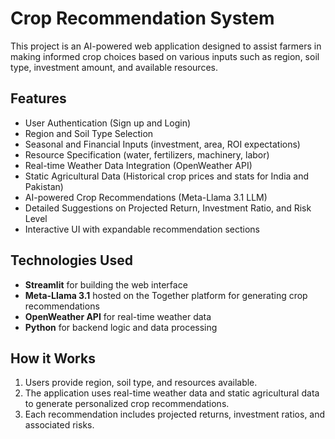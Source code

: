 # Crop Recommendation System

This project is an AI-powered web application designed to assist farmers in making informed crop choices based on various inputs such as region, soil type, investment amount, and available resources.

## Features

- User Authentication (Sign up and Login)
- Region and Soil Type Selection
- Seasonal and Financial Inputs (investment, area, ROI expectations)
- Resource Specification (water, fertilizers, machinery, labor)
- Real-time Weather Data Integration (OpenWeather API)
- Static Agricultural Data (Historical crop prices and stats for India and Pakistan)
- AI-powered Crop Recommendations (Meta-Llama 3.1 LLM)
- Detailed Suggestions on Projected Return, Investment Ratio, and Risk Level
- Interactive UI with expandable recommendation sections

## Technologies Used

- **Streamlit** for building the web interface
- **Meta-Llama 3.1** hosted on the Together platform for generating crop recommendations
- **OpenWeather API** for real-time weather data
- **Python** for backend logic and data processing

## How it Works

1. Users provide region, soil type, and resources available.
2. The application uses real-time weather data and static agricultural data to generate personalized crop recommendations.
3. Each recommendation includes projected returns, investment ratios, and associated risks.
